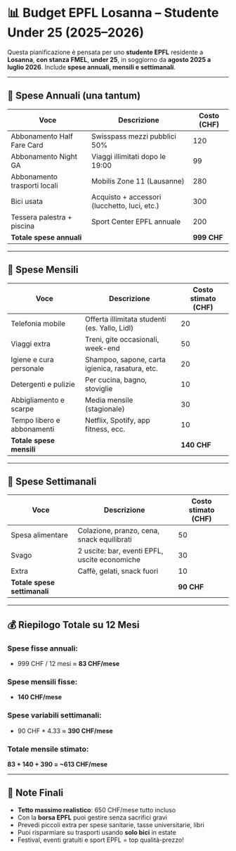 # 📊 Budget EPFL Losanna – Studente Under 25 (2025–2026)

Questa pianificazione è pensata per uno **studente EPFL** residente a **Losanna**, **con stanza FMEL**, **under 25**, in soggiorno da **agosto 2025 a luglio 2026**. Include **spese annuali, mensili e settimanali**.

---

## 💸 Spese Annuali (una tantum)

| Voce                          | Descrizione                                      | Costo (CHF) |
|-------------------------------|--------------------------------------------------|-------------|
| Abbonamento Half Fare Card    | Swisspass mezzi pubblici 50%                    | 120         |
| Abbonamento Night GA          | Viaggi illimitati dopo le 19:00                 | 99          |
| Abbonamento trasporti locali  | Mobilis Zone 11 (Lausanne)                      | 280         |
| Bici usata                    | Acquisto + accessori (lucchetto, luci, etc.)    | 300         |
| Tessera palestra + piscina    | Sport Center EPFL annuale                       | 200         |
| **Totale spese annuali**     |                                                  | **999 CHF** |

---

## 📅 Spese Mensili

| Voce                          | Descrizione                                      | Costo stimato (CHF) |
|-------------------------------|--------------------------------------------------|----------------------|
| Telefonia mobile              | Offerta illimitata studenti (es. Yallo, Lidl)    | 20                   |
| Viaggi extra                  | Treni, gite occasionali, week-end                | 50                   |
| Igiene e cura personale       | Shampoo, sapone, carta igienica, rasatura, etc. | 20                   |
| Detergenti e pulizie          | Per cucina, bagno, stoviglie                    | 10                   |
| Abbigliamento e scarpe        | Media mensile (stagionale)                      | 30                   |
| Tempo libero e abbonamenti    | Netflix, Spotify, app fitness, ecc.             | 10                   |
| **Totale spese mensili**      |                                                  | **140 CHF**          |

---

## 🧾 Spese Settimanali

| Voce                          | Descrizione                                      | Costo stimato (CHF) |
|-------------------------------|--------------------------------------------------|----------------------|
| Spesa alimentare              | Colazione, pranzo, cena, snack equilibrati       | 50                   |
| Svago                         | 2 uscite: bar, eventi EPFL, uscite economiche    | 30                   |
| Extra                        | Caffè, gelati, snack fuori                       | 10                   |
| **Totale spese settimanali**  |                                                  | **90 CHF**           |

---

## 💰 Riepilogo Totale su 12 Mesi

### Spese fisse annuali:
- 999 CHF / 12 mesi ≈ **83 CHF/mese**

### Spese mensili fisse:
- **140 CHF/mese**

### Spese variabili settimanali:
- 90 CHF * 4.33 ≈ **390 CHF/mese**

### **Totale mensile stimato**:  
**83 + 140 + 390 = ~613 CHF/mese**

---

## 🧠 Note Finali

- **Tetto massimo realistico**: 650 CHF/mese tutto incluso
- Con la **borsa EPFL** puoi gestire senza sacrifici gravi
- Prevedi piccoli extra per spese sanitarie, tasse universitarie, libri
- Puoi risparmiare su trasporti usando **solo bici** in estate
- Festival, eventi gratuiti e sport EPFL = top qualità-prezzo!

